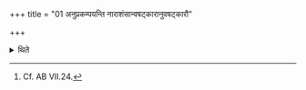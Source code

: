 +++
title = "01 अनुप्रकम्पयन्ति नाराशंसान्वषट्कारानुवषट्कारौ"

+++

<details><summary>थिते</summary>

1. After the Vaṣaṭ and the subsequent Vaṣaṭ, the Camasādhvaryus shake the Nārāśaṁsa (-goblets).[^1]  

[^1]: Cf. AB VII.24.  
</details>
